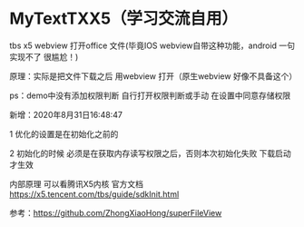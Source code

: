 # MyTextTXX5（学习交流自用）
tbs x5 webview 打开office 文件(毕竟IOS webview自带这种功能，android 一句实现不了 很尴尬！)

原理：实际是把文件下载之后 用webview 打开（原生webview 好像不具备这个）

ps：demo中没有添加权限判断 自行打开权限判断或手动 在设置中同意存储权限

新增：2020年8月31日16:48:47

 1 优化的设置是在初始化之前的
 
 2 初始化的时候 必须是在获取内存读写权限之后，否则本次初始化失败 下载启动才生效
 
内部原理 可以看腾讯X5内核 官方文档 https://x5.tencent.com/tbs/guide/sdkInit.html

参考：https://github.com/ZhongXiaoHong/superFileView
                                                                                 
